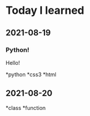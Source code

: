 # Today I learned

## 2021-08-19

### Python!
Hello!

*python
*css3
*html


## 2021-08-20
*class
*function



